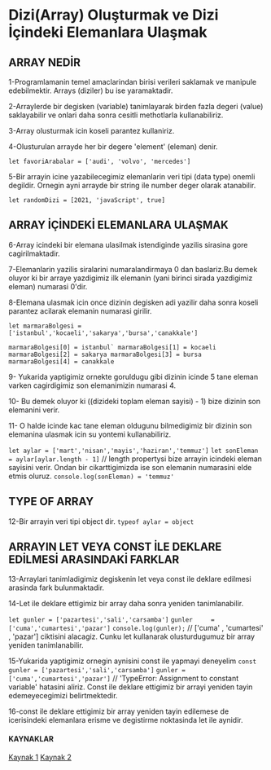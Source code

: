 # Dizi(Array) Oluşturmak ve Dizi İçindeki Elemanlara Ulaşmak
## ARRAY NEDİR 
1-Programlamanin temel amaclarindan birisi verileri saklamak ve manipule edebilmektir. Arrays (diziler) bu ise yaramaktadir. 

2-Arraylerde bir degisken (variable) tanimlayarak birden fazla degeri (value) saklayabilir ve onlari daha sonra cesitli methotlarla kullanabiliriz.

3-Array olusturmak icin koseli parantez kullaniriz. 

4-Olusturulan arrayde her bir degere 'element' (eleman) denir. 

`let favoriArabalar = ['audi', 'volvo', 'mercedes']`

5-Bir arrayin icine yazabilecegimiz elemanlarin veri tipi (data type) onemli degildir. Ornegin ayni arrayde bir string ile number deger olarak atanabilir.

`let randomDizi = [2021, 'javaScript', true]`

## ARRAY İÇİNDEKİ ELEMANLARA ULAŞMAK
6-Array icindeki bir elemana ulasilmak istendiginde yazilis sirasina gore cagirilmaktadir. 

7-Elemanlarin yazilis siralarini numaralandirmaya 0 dan baslariz.Bu demek oluyor ki bir arraye yazdigimiz ilk elemanin (yani birinci sirada yazdigimiz eleman) numarasi 0'dir. 

8-Elemana ulasmak icin once dizinin degisken adi yazilir daha sonra koseli parantez acilarak elemanin numarasi girilir.

`let marmaraBolgesi = ['istanbul','kocaeli','sakarya','bursa','canakkale']` 

```marmaraBolgesi[0] = istanbul`
marmaraBolgesi[1] = kocaeli 
marmaraBolgesi[2] = sakarya
marmaraBolgesi[3] = bursa
marmaraBolgesi[4] = canakkale```

9- Yukarida yaptigimiz ornekte goruldugu gibi dizinin icinde 5 tane eleman varken cagirdigimiz son elemanimizin numarasi 4. 

10- Bu demek oluyor ki ((dizideki toplam eleman sayisi) - 1) bize dizinin son elemanini verir. 

11- O halde icinde kac tane eleman oldugunu bilmedigimiz bir dizinin son elemanina ulasmak icin su yontemi kullanabiliriz.

`let aylar = ['mart','nisan','mayis','haziran','temmuz']` 
`let sonEleman = aylar[aylar.length - 1]`  // length propertysi bize arrayin icindeki eleman sayisini verir. Ondan bir cikarttigimizda ise son elemanin numarasini elde etmis oluruz.
`console.log(sonEleman) = 'temmuz'`

## TYPE OF ARRAY
12-Bir arrayin veri tipi object dir. 
`typeof aylar = object`

## ARRAYIN LET VEYA CONST İLE DEKLARE EDİLMESİ ARASINDAKİ FARKLAR
13-Arraylari tanimladigimiz degiskenin let veya const ile deklare edilmesi arasinda fark bulunmaktadir. 

14-Let ile deklare ettigimiz bir array daha sonra yeniden tanimlanabilir. 
 
`let gunler = ['pazartesi','sali','carsamba']` 
`gunler     = ['cuma','cumartesi','pazar']` 
`console.log(gunler);` // ['cuma' , 'cumartesi' , 'pazar'] ciktisini alacagiz. Cunku let kullanarak olusturdugumuz bir array yeniden tanimlanabilir.

15-Yukarida yaptigimiz ornegin aynisini const ile yapmayi deneyelim 
`const gunler = ['pazartesi','sali','carsamba']`
`gunler = ['cuma','cumartesi','pazar']` // 'TypeError: Assignment to constant variable' hatasini aliriz. Const ile deklare ettigimiz bir arrayi yeniden tayin edemeyecegimizi belirtmektedir.

16-const ile deklare ettigimiz bir array yeniden tayin edilemese de icerisindeki elemanlara erisme ve degistirme noktasinda let ile aynidir. 

#### KAYNAKLAR

[Kaynak 1](https://www.w3schools.com/js/js_arrays.asp)
[Kaynak 2](https://www.codecademy.com/courses/introduction-to-javascript/lessons/arrays/exercises/arrays)
